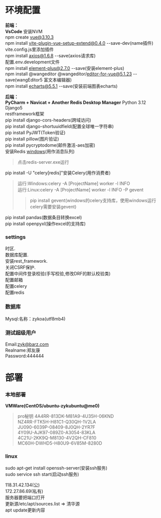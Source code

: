 # 环境配置
**前端：**    
**VsCode**
安装NVM  
npm create vue@3.10.3  
npm install vite-plugin-vue-setup-extend@0.4.0 --save-dev(name插件)  
vite.config.js里添加插件    
npm install axios@1.6.8 --save(axios请求库)  
配置.env.development文件   
npm install element-plus@2.7.0 --save(安装element-plus)  
npm install @wangeditor @wangeditor/editor-for-vue@5.1.23 --save(wangEditor5 富文本编辑器)  
npm install echarts@5.5.1 --save(安装前端图表echarts)  

**后端：**  
**PyCharm + Navicat + Another Redis Desktop Manager**
Python 3.12  
Django5  
restframework框架  
pip install django-cors-headers(跨域访问)   
pip install django-shortuuidfield(配置全球唯一字符串)  
pip install PyJWT(Token验证)  
pip install pillow(图片验证)  
pip install pycryptodome(邮件激活-aes加密)   
安装Redis [windows](https://github.com/tporadowski/redis/releases)(用作消息队列)   
>点击redis-server.exe运行    

pip install -U "celery[redis]"安装Celery(用作消费者)    
> 运行:Windows:celery -A [ProjectName] worker -l INFO  
> 运行:Linux:celery -A [ProjectName] worker -l INFO -P gevent   
>>pip install gevent(windows的celery支持库，使用windows运行celery需要安装gevent)     

pip install pandas(数据条目转换excel)  
pip install openpyxl(操作excel的支持库)    

### settings  
时区.  
数据库配置.  
安装rest_framework.  
关闭CSRF保护.  
配置中间件登录校验(手写校验,修改DRF的默认校验类)  
配置邮箱  
配置celery  
配置redis  

### 数据库  
Mysql:名称：zykoa(utf8mb4)  

### 测试超级用户
Email:zyk@barz.com  
Realname:郑友康  
Password:444444

# 部署  
### 本地部署  
**VMWare(CentOS/ubuntu-zykubuntu@me0)**  
> pro秘钥
>4A4RR-813DK-M81A9-4U35H-06KND  
>NZ4RR-FTK5H-H81C1-Q30QH-1V2LA  
>JU090-6039P-08409-8J0QH-2YR7F  
>4Y09U-AJK97-089Z0-A3054-83KLA  
>4C21U-2KK9Q-M8130-4V2QH-CF810  
>MC60H-DWHD5-H80U9-6V85M-8280D  

### linux
sudo apt-get install openssh-server(安装ssh服务)  
sudo service ssh start(启动ssh服务)   

118.31.42.134(公)  
172.27.86.69(私有)  
服务器要把端口打开      
更新源/etc/apt/sources.list => 清华源   
apt update更新内容    